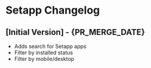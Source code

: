 # Setapp Changelog

## [Initial Version] - {PR_MERGE_DATE}

- Adds search for Setapp apps
- Filter by installed status
- Filter by mobile/desktop
